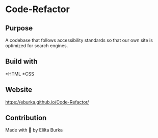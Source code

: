 # Code-Refactor

## Purpose

A codebase that follows accessibility standards so that our own site is optimized for search engines.

## Build with

*HTML
*CSS

## Website

https://eburka.github.io/Code-Refactor/

## Contribution

Made with 💛 by Elilta Burka
